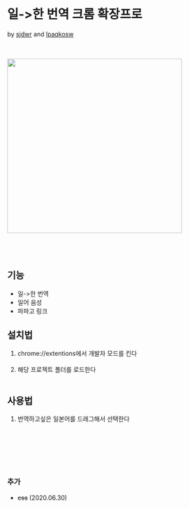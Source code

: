 # 일->한 번역 크롬 확장프로
by <a href='https://github.com/sjdwr'>sjdwr</a> and <a href='https://github.com/lpaqkosw'>lpaqkosw</a>

<br><br>
<img src="https://github.com/lpaqkosw/readmeImages/blob/master/chrome_extension_jp_to_kor/top.gif" width="400" height="400">
<br><br><br><br>

## 기능
* 일->한 번역
* 일어 음성
* 파파고 링크

## 설치법
1. chrome://extentions에서 개발자 모드를 킨다 <br><br>
2. 해당 프로젝트 폴더를 로드한다 <br><br>

## 사용법
1. 번역하고싶은 일본어를 드래그해서 선택한다<br><br>

<br><br><br><br>

### 추가
* <s>css</s> (2020.06.30)

